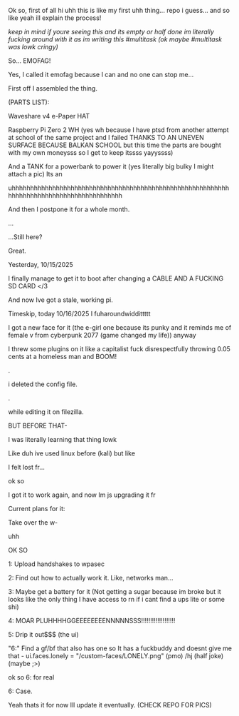 Ok so, first of all hi uhh this is like my first uhh thing... repo i guess... and so like yeah ill explain the process!

*keep in mind if youre seeing this and its empty or half done im literally fucking around with it as im writing this #multitask (ok maybe #multitask was lowk cringy)*

So... EMOFAG!

Yes, I called it emofag because I can and no one can stop me...

First off I assembled the thing.

(PARTS LIST):

Waveshare v4 e-Paper HAT

Raspberry Pi Zero 2 WH (yes wh because I have ptsd from another attempt at school of the same project and I failed THANKS TO AN UNEVEN SURFACE BECAUSE BALKAN SCHOOL but this time the parts are bought with my own moneysss so I get to keep itssss yayyssss)

And a TANK for a powerbank to power it (yes literally big bulky I might attach a pic) Its an

uhhhhhhhhhhhhhhhhhhhhhhhhhhhhhhhhhhhhhhhhhhhhhhhhhhhhhhhhhhhhhhhhhhhhhhhhhhhhhhhhhhhhhhhhhh

And then I postpone it for a whole month.






...

...Still here?

Great.

Yesterday, 10/15/2025

I finally manage to get it to boot after changing a CABLE AND A FUCKING SD CARD </3

And now Ive got a stale, working pi.

Timeskip, today 10/16/2025 I fuharoundwiddittttt

I got a new face for it (the e-girl one because its punky and it reminds me of female v from cyberpunk 2077 (game changed my life)) anyway

I threw some plugins on it like a capitalist fuck disrespectfully throwing 0.05 cents at a homeless man
and BOOM!

.

i deleted the config file.


.


while editing it on filezilla.


BUT BEFORE THAT-

I was literally learning that thing lowk

Like duh ive used linux before (kali) but like

I felt lost fr...

ok so

I got it to work again, and now Im js upgrading it fr

Current plans for it:

Take over the w-

uhh

OK SO

1: Upload handshakes to wpasec

2: Find out how to actually work it. Like, networks man...

3: Maybe get a battery for it (Not getting a sugar because im broke but it looks like the only thing I have access to rn if i cant find a ups lite or some shi)

4: MOAR PLUHHHHGGEEEEEEEENNNNNSSS!!!!!!!!!!!!!!!!!!!

5: Drip it out$$$ (the ui)

"6:" Find a gf/bf that also has one so It has a fuckbuddy and doesnt give me that - ui.faces.lonely = "/custom-faces/LONELY.png" (pmo) /hj (half joke) (maybe ;>)

ok so 6: for real

6: Case.

Yeah thats it for now Ill update it eventually. (CHECK REPO FOR PICS)
